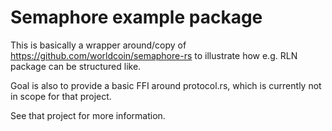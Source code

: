 # Semaphore example package

This is basically a wrapper around/copy of
https://github.com/worldcoin/semaphore-rs to illustrate how e.g. RLN package
can be structured like.

Goal is also to provide a basic FFI around protocol.rs, which is currently not
in scope for that project.

See that project for more information.
